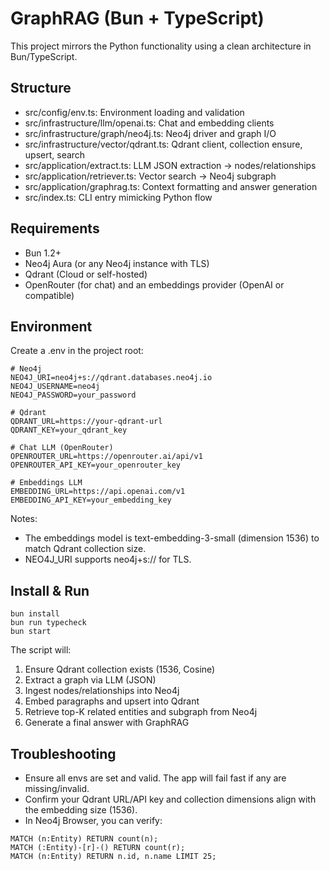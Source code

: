# GraphRAG (Bun + TypeScript)

This project mirrors the Python functionality using a clean architecture in Bun/TypeScript.

## Structure
- src/config/env.ts: Environment loading and validation
- src/infrastructure/llm/openai.ts: Chat and embedding clients
- src/infrastructure/graph/neo4j.ts: Neo4j driver and graph I/O
- src/infrastructure/vector/qdrant.ts: Qdrant client, collection ensure, upsert, search
- src/application/extract.ts: LLM JSON extraction → nodes/relationships
- src/application/retriever.ts: Vector search → Neo4j subgraph
- src/application/graphrag.ts: Context formatting and answer generation
- src/index.ts: CLI entry mimicking Python flow

## Requirements
- Bun 1.2+
- Neo4j Aura (or any Neo4j instance with TLS)
- Qdrant (Cloud or self-hosted)
- OpenRouter (for chat) and an embeddings provider (OpenAI or compatible)

## Environment
Create a .env in the project root:

```
# Neo4j
NEO4J_URI=neo4j+s://qdrant.databases.neo4j.io
NEO4J_USERNAME=neo4j
NEO4J_PASSWORD=your_password

# Qdrant
QDRANT_URL=https://your-qdrant-url
QDRANT_KEY=your_qdrant_key

# Chat LLM (OpenRouter)
OPENROUTER_URL=https://openrouter.ai/api/v1
OPENROUTER_API_KEY=your_openrouter_key

# Embeddings LLM
EMBEDDING_URL=https://api.openai.com/v1
EMBEDDING_API_KEY=your_embedding_key
```

Notes:
- The embeddings model is text-embedding-3-small (dimension 1536) to match Qdrant collection size.
- NEO4J_URI supports neo4j+s:// for TLS.

## Install & Run
```
bun install
bun run typecheck
bun start
```

The script will:
1) Ensure Qdrant collection exists (1536, Cosine)
2) Extract a graph via LLM (JSON)
3) Ingest nodes/relationships into Neo4j
4) Embed paragraphs and upsert into Qdrant
5) Retrieve top-K related entities and subgraph from Neo4j
6) Generate a final answer with GraphRAG

## Troubleshooting
- Ensure all envs are set and valid. The app will fail fast if any are missing/invalid.
- Confirm your Qdrant URL/API key and collection dimensions align with the embedding size (1536).
- In Neo4j Browser, you can verify:
```
MATCH (n:Entity) RETURN count(n);
MATCH (:Entity)-[r]-() RETURN count(r);
MATCH (n:Entity) RETURN n.id, n.name LIMIT 25;
```
